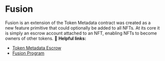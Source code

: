 # Fusion

Fusion is an extension of the Token Metadata contract was created as a new feature primitive that could optionally be added to all NFTs. At its core it is simply an escrow account attached to an NFT, enabling NFTs to become owners of other tokens.
🔗 **Helpful links:**

- [Token Metadata Escrow](https://github.com/metaplex-foundation/metaplex-program-library/tree/master/token-metadata/program/src/escrow)
- [Fusion Program](https://github.com/metaplex-foundation/metaplex-program-library/tree/trifle/trifle/program)


